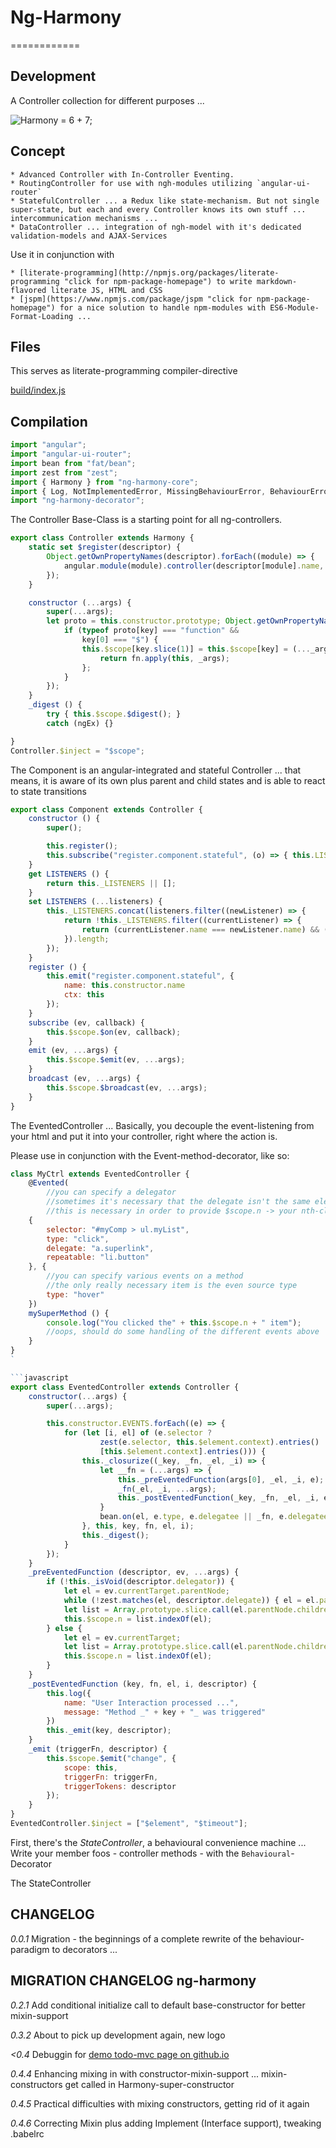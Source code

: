 # Ng-Harmony
============

## Development

A Controller collection for different purposes ...

![Harmony = 6 + 7;](logo.png "Harmony - Fire in my eyes")

## Concept

    * Advanced Controller with In-Controller Eventing.
    * RoutingController for use with ngh-modules utilizing `angular-ui-router`
    * StatefulController ... a Redux like state-mechanism. But not single super-state, but each and every Controller knows its own stuff ... intercommunication mechanisms ...
    * DataController ... integration of ngh-model with it's dedicated validation-models and AJAX-Services

Use it in conjunction with

    * [literate-programming](http://npmjs.org/packages/literate-programming "click for npm-package-homepage") to write markdown-flavored literate JS, HTML and CSS
    * [jspm](https://www.npmjs.com/package/jspm "click for npm-package-homepage") for a nice solution to handle npm-modules with ES6-Module-Format-Loading ...

## Files

This serves as literate-programming compiler-directive

[build/index.js](#Compilation "save:")

## Compilation

```javascript
import "angular";
import "angular-ui-router";
import bean from "fat/bean";
import zest from "zest";
import { Harmony } from "ng-harmony-core";
import { Log, NotImplementedError, MissingBehaviourError, BehaviourError, StateTransitionError } from "ng-harmony-log";
import "ng-harmony-decorator";
```

The Controller Base-Class is a starting point for all ng-controllers.

```javascript
export class Controller extends Harmony {
    static set $register(descriptor) {
        Object.getOwnPropertyNames(descriptor).forEach((module) => {
            angular.module(module).controller(descriptor[module].name, this);
        });
    }

	constructor (...args) {
		super(...args);
		let proto = this.constructor.prototype; Object.getOwnPropertyNames(this.constructor).forEach((fn, i) => {
			if (typeof proto[key] === "function" &&
				key[0] === "$") {
				this.$scope[key.slice(1)] = this.$scope[key] = (..._args) => {
					return fn.apply(this, _args);
				};
			}
		});
	}
	_digest () {
		try { this.$scope.$digest(); }
		catch (ngEx) {}

}
Controller.$inject = "$scope";
```

The Component is an angular-integrated and stateful Controller ... that means, it is aware of its own plus parent and child states and is able to react to state transitions

```javascript
export class Component extends Controller {
    constructor () {
        super();

        this.register();
        this.subscribe("register.component.stateful", (o) => { this.LISTENERS = o; });
    }
    get LISTENERS () {
        return this._LISTENERS || [];
    }
    set LISTENERS (...listeners) {
        this._LISTENERS.concat(listeners.filter((newListener) => {
            return !this._LISTENERS.filter((currentListener) => {
                return (currentListener.name === newListener.name) && (currentListener.ctx === newListener.ctx);
            }).length;
        });
    }
    register () {
        this.emit("register.component.stateful", {
            name: this.constructor.name
            ctx: this
        });
    }
    subscribe (ev, callback) {
        this.$scope.$on(ev, callback);
    }
    emit (ev, ...args) {
        this.$scope.$emit(ev, ...args);
    }
    broadcast (ev, ...args) {
        this.$scope.$broadcast(ev, ...args);
    }
}
```

The EventedController ...
Basically, you decouple the event-listening from your html and put it into your controller, right where the action is.

Please use in conjunction with the Event-method-decorator, like so:

```javascript
class MyCtrl extends EventedController {
    @Evented(
        //you can specify a delegator
        //sometimes it's necessary that the delegate isn't the same element as the ng-repeated one
        //this is necessary in order to provide $scope.n -> your nth-clicked element
    {
        selector: "#myComp > ul.myList",
        type: "click",
        delegate: "a.superlink",
        repeatable: "li.button"
    }, {
        //you can specify various events on a method
        //the only really necessary item is the even source type
        type: "hover"
    })
    mySuperMethod () {
        console.log("You clicked the" + this.$scope.n + " item");
        //oops, should do some handling of the different events above
    }
}
`

```javascript
export class EventedController extends Controller {
	constructor(...args) {
		super(...args);

	    this.constructor.EVENTS.forEach((e) => {
			for (let [i, el] of (e.selector ?
					zest(e.selector, this.$element.context).entries() :
					[this.$element.context].entries())) {
				this._closurize((_key, _fn, _el, _i) => {
					let __fn = (...args) => {
						this._preEventedFunction(args[0], _el, _i, e);
						_fn(_el, _i, ...args);
						this._postEventedFunction(_key, _fn, _el, _i, e);
					}
					bean.on(el, e.type, e.delegatee || _fn, e.delegatee ? _fn : null);
				}, this, key, fn, el, i);
				this._digest();
			}
		});
	}
	_preEventedFunction (descriptor, ev, ...args) {
        if (!this._isVoid(descriptor.delegator)) {
			let el = ev.currentTarget.parentNode;
			while (!zest.matches(el, descriptor.delegate)) { el = el.parentNode; }
			let list = Array.prototype.slice.call(el.parentNode.children);
			this.$scope.n = list.indexOf(el);
		} else {
			let el = ev.currentTarget;
			let list = Array.prototype.slice.call(el.parentNode.children);
			this.$scope.n = list.indexOf(el);
		}
	}
	_postEventedFunction (key, fn, el, i, descriptor) {
        this.log({
            name: "User Interaction processed ...",
            message: "Method _" + key + "_ was triggered"
        })
		this._emit(key, descriptor);
	}
	_emit (triggerFn, descriptor) {
		this.$scope.$emit("change", {
			scope: this,
			triggerFn: triggerFn,
			triggerTokens: descriptor
		});
	}
}
EventedController.$inject = ["$element", "$timeout"];
```


First, there's the *StateController*, a behavioural convenience machine ...
Write your member foos - controller methods - with the `Behavioural`-Decorator

The StateController

## CHANGELOG

*0.0.1* Migration - the beginnings of a complete rewrite of the behaviour-paradigm to decorators ...

## MIGRATION CHANGELOG ng-harmony

*0.2.1* Add conditional initialize call to default base-constructor for better mixin-support

*0.3.2* About to pick up development again, new logo

*<0.4* Debuggin for [demo todo-mvc page on github.io](http://ng-harmony.github.io/ng-harmony)

*0.4.4* Enhancing mixing in with constructor-mixin-support ... mixin-constructors get called in Harmony-super-constructor

*0.4.5* Practical difficulties with mixing constructors, getting rid of it again

*0.4.6* Correcting Mixin plus adding Implement (Interface support), tweaking .babelrc
